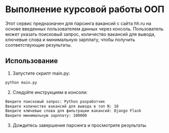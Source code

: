 # Выполнение курсовой работы ООП

Этот сервис предназначен для парсинга вакансий с сайта hh.ru на основе введенных пользователем данных через консоль. Пользователь может указать поисковый запрос, количество вакансий для вывода, ключевые слова и минимальную зарплату, чтобы получить соответствующие результаты.

## Использование

1. Запустите скрипт main.py:
```bash
python main.py
```

2. Следуйте инструкциям в консоли:
```bash
Введите поисковый запрос: Python разработчик
Введите количество вакансий для вывода в топ N: 10
Введите ключевые слова для фильтрации вакансий: Django Flask
Введите минимальную зарплату: 100000
```

3. Дождитесь завершения парсинга и просмотрите результаты.